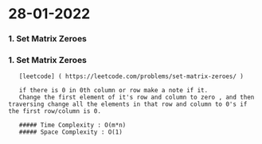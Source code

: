 #  28-01-2022

### 1. Set Matrix Zeroes 


### 1. Set Matrix Zeroes 
       
       [leetcode] ( https://leetcode.com/problems/set-matrix-zeroes/ )
       
       if there is 0 in 0th column or row make a note if it.
       Change the first element of it's row and column to zero , and then traversing change all the elements in that row and column to 0's if the first row/column is 0.
       
       ##### Time Complexity : O(m*n)
       ##### Space Complexity : O(1)
